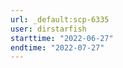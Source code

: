 ```yaml
---
url: _default:scp-6335
user: dirstarfish
starttime: "2022-06-27"
endtime: "2022-07-27"
---
```

<reserve />